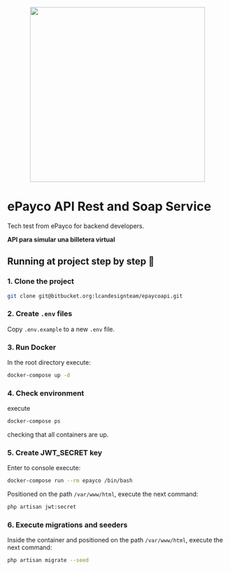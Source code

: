 <p align="center"><a href="https://lcandesign.com" target="_blank"><img src="https://cdn.document360.io/88b1b912-ebe6-4677-9cf4-27af4e66c459/Images/Setting/Logo-EPAYCO---RGB-1.png" width="400"></a></p>

# ePayco API Rest and Soap Service

Tech test from ePayco for backend developers.

**API para simular una billetera virtual**

## Running at project step by step 🚀️

### 1. Clone the project

```bash
git clone git@bitbucket.org:lcandesignteam/epaycoapi.git
```

### 2. Create `.env` files

Copy `.env.example` to a new `.env` file.

### 3. Run Docker

In the root directory execute:

```bash
docker-compose up -d
```

### 4. Check environment

execute

```bash
docker-compose ps
```

checking that all containers are up.

### 5. Create JWT_SECRET key
Enter to console execute:

```bash
docker-compose run --rm epayco /bin/bash
```

Positioned on the path `/var/www/html`, execute the next command:

```bash
php artisan jwt:secret
```

### 6. Execute migrations and seeders
Inside the container and positioned on the path `/var/www/html`, execute the next command:

```bash
php artisan migrate --seed
```
